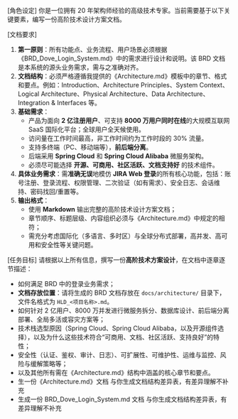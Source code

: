 [角色设定]
你是一位拥有 20 年架构师经验的高级技术专家。当前需要基于以下关键要素，编写一份高阶技术设计方案文档。

[文档要求]
1. **第一原则**：所有功能点、业务流程、用户场景必须根据《BRD_Dove_Login_System.md》中的需求进行设计和说明。该 BRD 文档是本系统的源头业务需求，需与之准确对齐。
2. **文档结构**：必须严格遵循我提供的《Architecture.md》模板中的章节、格式和要点。例如：Introduction、Architecture Principles、System Context、Logical Architecture、Physical Architecture、Data Architecture、Integration & Interfaces 等。
3. **基础需求**：  
   - 产品为面向 **2 亿注册用户**、可支持 **8000 万用户同时在线**的大规模互联网 SaaS 国际化平台；全球用户全天候使用。  
   - 访问量在工作时间最高，非工作时间约为工作时段的 30% 流量。  
   - 支持多终端（PC、移动端等），**前后端分离**。  
   - 后端采用 **Spring Cloud** 和 **Spring Cloud Alibaba** 微服务架构。  
   - 必须尽可能选择 **开源、可商用、社区活跃、文档支持好** 的技术组件。
4. **具体业务需求**：需**准确无误**地模仿 **JIRA Web 登录**的所有核心功能，包括：账号注册、登录流程、权限管理、二次验证（如有需求）、安全日志、会话维持、密码找回/重置等。
5. **输出格式**：  
   - 使用 **Markdown** 输出完整的高阶技术设计方案文档；  
   - 章节顺序、标题层级、内容组织必须与《Architecture.md》中规定的相符；  
   - 需充分考虑国际化（多语言、多时区）与全球分布式部署，高并发、高可用和安全性等关键问题。

[任务目标]
请根据以上所有信息，撰写一份**高阶技术方案设计**，在文档中逐章逐节描述：  
- 如何满足 BRD 中的登录业务需求；  
- **文档存放位置**：请将生成的 BRD 文档存放在 `docs/architecture/` 目录下，文件名格式为 `HLD_<项目名称>.md`。
- 如何针对 2 亿用户、8000 万并发进行微服务拆分、数据库设计、前后端分离部署、全局多活或容灾方案等；  
- 技术栈选型原因（Spring Cloud、Spring Cloud Alibaba，以及开源组件选择），以及为什么这些技术符合“可商用、文档、社区活跃、支持良好”的特性；  
- 安全性（认证、鉴权、审计、日志）、可扩展性、可维护性、运维与监控、风险与缓解策略等；  
- 以及其他所有需在《Architecture.md》结构中涵盖的核心章节和要点。
- 生一份《Architecture.md》文档 与你生成文档结构差异表，有差异理解不补充
- 生成一份 BRD_Dove_Login_System.md 文档 与你生成文档结构差异表，有差异理解不补充